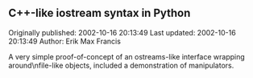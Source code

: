 ## C++-like iostream syntax in Python 
Originally published: 2002-10-16 20:13:49 
Last updated: 2002-10-16 20:13:49 
Author: Erik Max Francis 
 
A very simple proof-of-concept of an ostreams-like interface wrapping around\nfile-like objects, included a demonstration of manipulators.